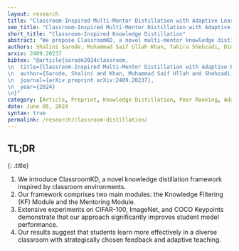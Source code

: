 ```yaml
---
layout: research
title: "Classroom-Inspired Multi-Mentor Distillation with Adaptive Learning Strategies"
seo_title: "Classroom-Inspired Multi-Mentor Distillation with Adaptive Learning Strategies"
short_title: "Classroom-Inspired Knowledge Distillation"
abstract: "We propose ClassroomKD, a novel multi-mentor knowledge distillation framework inspired by classroom environments to enhance knowledge transfer between student and multiple mentors. Unlike traditional methods that rely on fixed mentor-student relationships, our framework dynamically selects and adapts the teaching strategies of diverse mentors based on their effectiveness for each data sample. ClassroomKD comprises two main modules: the Knowledge Filtering (KF) Module and the Mentoring Module. The KF Module dynamically ranks mentors based on their performance for each input, activating only high-quality mentors to minimize error accumulation and prevent information loss. The Mentoring Module adjusts the distillation strategy by tuning each mentor's influence according to the performance gap between the student and mentors, effectively modulating the learning pace. Extensive experiments on image classification (CIFAR-100 and ImageNet) and 2D human pose estimation (COCO Keypoints and MPII Human Pose) demonstrate that ClassroomKD significantly outperforms existing knowledge distillation methods. Our results highlight that a dynamic and adaptive approach to mentor selection and guidance leads to more effective knowledge transfer, paving the way for enhanced model performance through distillation."
authors: Shalini Sarode, Muhammad Saif Ullah Khan, Tahira Shehzadi, Didier Stricker, Muhammad Zeshan Afzal
arxiv: 2409.20237
bibtex: "@article{sarode2024classroom,
\n  title={Classroom-Inspired Multi-Mentor Distillation with Adaptive Learning Strategies},
\n  author={Sarode, Shalini and Khan, Muhammad Saif Ullah and Shehzadi, Tahira and Stricker, Didier and Afzal, Muhammad Zeshan},
\n  journal={arXiv preprint arXiv:2409.20237},
\n  year={2024}
\n}"
category: [Article, Preprint, Knowledge Distillation, Peer Ranking, Adaptive Teaching, Image Classification]
date: June 05, 2024
syntax: true
permalink: /research/classroom-distillation/
---
```


<!-- TL;DR -->
## TL;DR
{: .title}

1. We introduce ClassroomKD, a novel knowledge distillation framework inspired by classroom environments.
2. Our framework comprises two main modules: the Knowledge Filtering (KF) Module and the Mentoring Module.
3. Extensive experiments on CIFAR-100, ImageNet, and COCO Keypoints demonstrate that our approach significantly improves student model performance.
4. Our results suggest that students learn more effectively in a diverse classroom with strategically chosen feedback and adaptive teaching.

